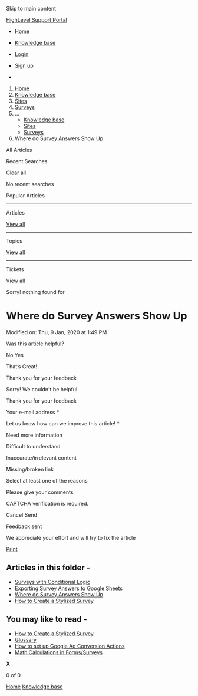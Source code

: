 Skip to main content

[ HighLevel Support Portal ](https://help.gohighlevel.com)

  * [ Home ](/support/home)
  * [ Knowledge base ](/support/solutions)

  * [Login](/support/login)
  * [Sign up](/support/signup)
  * 

  1. [Home](/support/home)
  2. [Knowledge base](/support/solutions)
  3. [Sites](/support/solutions/48000449581)
  4. [Surveys](/support/solutions/folders/48000665898)
  5. ... 
     * [Knowledge base](/support/solutions)
     * [Sites](/support/solutions/48000449581)
     * [Surveys](/support/solutions/folders/48000665898)
  6. Where do Survey Answers Show Up

All  Articles 

Recent Searches

Clear all

No recent searches

Popular Articles

* * *

Articles

[View all](/support/search/solutions)

* * *

Topics

[View all](/support/search/topics)

* * *

Tickets

[View all](/support/search/tickets)

Sorry! nothing found for   

# Where do Survey Answers Show Up

Modified on: Thu, 9 Jan, 2020 at 1:49 PM

Was this article helpful?

No  Yes 

That’s Great!

Thank you for your feedback

Sorry! We couldn't be helpful

Thank you for your feedback

Your e-mail address *

Let us know how can we improve this article! *

Need more information 

Difficult to understand 

Inaccurate/irrelevant content 

Missing/broken link 

Select at least one of the reasons 

Please give your comments 

CAPTCHA verification is required. 

Cancel  Send 

Feedback sent

We appreciate your effort and will try to fix the article

[Print](javascript:print\(\))

## Articles in this folder -

  * [Surveys with Conditional Logic](/support/solutions/articles/48000981703-surveys-with-conditional-logic)
  * [Exporting Survey Answers to Google Sheets](/support/solutions/articles/48000979917-exporting-survey-answers-to-google-sheets)
  * [Where do Survey Answers Show Up](/support/solutions/articles/48000979915-where-do-survey-answers-show-up)
  * [How to Create a Stylized Survey](/support/solutions/articles/48001165941-how-to-create-a-stylized-survey)

## You may like to read -

  * [How to Create a Stylized Survey](/support/solutions/articles/48001165941-how-to-create-a-stylized-survey)
  * [Glossary](/support/solutions/articles/48001231169-glossary)
  * [How to set up Google Ad Conversion Actions](/support/solutions/articles/48001220947-how-to-set-up-google-ad-conversion-actions)
  * [Math Calculations in Forms/Surveys](/support/solutions/articles/155000003634-math-calculations-in-forms-surveys)

**X**

0 of 0 []()

[Home](/support/home) [Knowledge base](/support/solutions)
